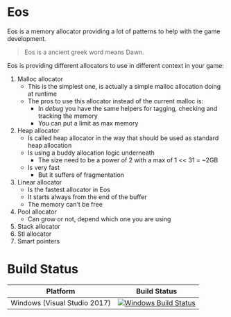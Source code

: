 # Eos

Eos is a memory allocator providing a lot of patterns to help with the game development.

> Eos is a ancient greek word means Dawn.


Eos is providing different allocators to use in different context in your game:

1. Malloc allocator
   - This is the simplest one, is actually a simple malloc allocation doing at runtime
   - The pros to use this allocator instead of the current malloc is:
     - In *debug* you have the same helpers for tagging, checking and tracking the memory
	 - You can put a limit as max memory
2. Heap allocator
   - Is called heap allocator in the way that should be used as standard heap allocation
   - Is using a buddy allocation logic underneath
     - The size need to be a power of 2 with a max of 1 << 31 = ~2GB
   - Is very fast
     - But it suffers of fragmentation
3. Linear allocator
   - Is the fastest allocator in Eos
   - It starts always from the end of the buffer
   - The memory can't be free
4. Pool allocator
   - Can grow or not, depend which one you are using
5. Stack allocator
6. Stl allocator
7. Smart pointers


# Build Status

| Platform | Build Status |
|:--------:|:------------:|
| Windows (Visual Studio 2017) | [![Windows Build Status](https://ci.appveyor.com/api/projects/status/github/kabalmcblade/eos?branch=master&svg=true)](https://ci.appveyor.com/project/kabalmcblade/eos) |
